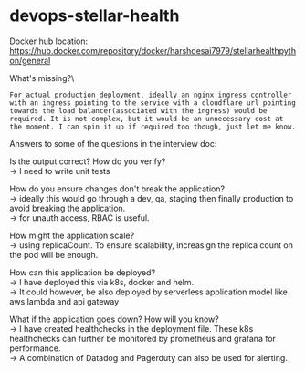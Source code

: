 # devops-stellar-health

Docker hub location:
https://hub.docker.com/repository/docker/harshdesai7979/stellarhealthpython/general


What's missing?\
    
    For actual production deployment, ideally an nginx ingress controller with an ingress pointing to the service with a cloudflare url pointing towards the load balancer(associated with the ingress) would be required. It is not complex, but it would be an unnecessary cost at the moment. I can spin it up if required too though, just let me know.


Answers to some of the questions in the interview doc:

Is the output correct? How do you verify?\
  -> I need to write unit tests

How do you ensure changes don't break the application?\
  -> ideally this would go through a dev, qa, staging then finally production to avoid breaking the application.\
  -> for unauth access, RBAC is useful.

How might the application scale?\
  -> using replicaCount. To ensure scalability, increasign the replica count on the pod will be enough.

How can this application be deployed?\
  -> I have deployed this via k8s, docker and helm.\
  -> It could however, be also deployed by serverless application model like aws lambda and api gateway

What if the application goes down? How will you know?\
  -> I have created healthchecks in the deployment file. These k8s healthchecks can further be monitored by prometheus and grafana for performance.\
  -> A combination of Datadog and Pagerduty can also be used for alerting.
